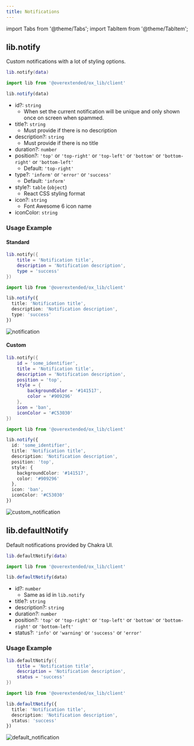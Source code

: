 ```yaml
---
title: Notifications
---
```


import Tabs from '@theme/Tabs';
import TabItem from '@theme/TabItem';

## lib.notify

Custom notifications with a lot of styling options.

<Tabs>
<TabItem value='Lua'>

```lua
lib.notify(data)
```

</TabItem>
<TabItem value='JS/TS'>

```ts
import lib from '@overextended/ox_lib/client'

lib.notify(data)
```

</TabItem>
</Tabs>

* id?: `string`
  * When set the current notification will be unique and only shown once on screen when spammed.
* title?: `string`
  * Must provide if there is no description
* description?: `string`
  * Must provide if there is no title
* duration?: `number`
* position?: `'top'` or `'top-right'` or `'top-left'` or `'bottom'` or `'bottom-right'` or `'bottom-left'`
  * Default: `'top-right'`
* type?: `'inform'` or `'error'` or `'success'`
  * Default: `'inform'`
* style?: `table` (`object`)
  * React CSS styling format
* icon?: `string`
  * Font Awesome 6 icon name
* iconColor: `string`

### Usage Example

#### Standard

<Tabs>
<TabItem value='Lua'>

```lua
lib.notify({
    title = 'Notification title',
    description = 'Notification description',
    type = 'success'
})
```

</TabItem>
<TabItem value='JS/TS'>

```ts
import lib from '@overextended/ox_lib/client'

lib.notify({
  title: 'Notification title',
  description: 'Notification description',
  type: 'success'
})
```

</TabItem>
</Tabs>

![notification](https://i.imgur.com/cRxJICO.png)

#### Custom

<Tabs>
<TabItem value='Lua'>

```lua
lib.notify({
    id = 'some_identifier',
    title = 'Notification title',
    description = 'Notification description',
    position = 'top',
    style = {
        backgroundColor = '#141517',
        color = '#909296'
    },
    icon = 'ban',
    iconColor = '#C53030'
})
```

</TabItem>
<TabItem value='JS/TS'>

```ts
import lib from '@overextended/ox_lib/client'

lib.notify({
  id: 'some_identifier',
  title: 'Notification title',
  description: 'Notification description',
  position: 'top',
  style: {
    backgroundColor: '#141517',
    color: '#909296'
  },
  icon: 'ban',
  iconColor: '#C53030'
})
```

</TabItem>
</Tabs>

![custom_notification](https://i.imgur.com/0EK5APp.png)

## lib.defaultNotify

Default notifications provided by Chakra UI.

<Tabs>
<TabItem value='Lua'>

```lua
lib.defaultNotify(data)
```

</TabItem>
<TabItem value='JS/TS'>

```ts
import lib from '@overextended/ox_lib/client'

lib.defaultNotify(data)
```

</TabItem>
</Tabs>

* id?: `number`
  * Same as id in `lib.notify`
* title?: `string`
* description?: `string`
* duration?: `number`
* position?: `'top'` or `'top-right'` or `'top-left'` or `'bottom'` or `'bottom-right'` or `'bottom-left'`
* status?: `'info'` or `'warning'` or `'success'` or `'error'`

### Usage Example

<Tabs>
<TabItem value='Lua'>

```lua
lib.defaultNotify({
    title = 'Notification title',
    description = 'Notification description',
    status = 'success'
})
```

</TabItem>
<TabItem value='JS/TS'>

```ts
import lib from '@overextended/ox_lib/client'

lib.defaultNotify({
  title: 'Notification title',
  description: 'Notification description',
  status: 'success'
})
```

</TabItem>
</Tabs>

![default_notification](https://i.imgur.com/EIibuY9.png)
